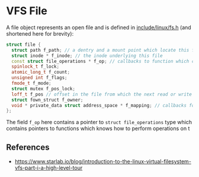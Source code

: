 # VFS File

A file object represents an open file and is defined in [include/linux/fs.h](https://elixir.bootlin.com/linux/v5.7-rc4/source/include/linux/fs.h#L941) (and shortened here for brevity):

```cpp
struct file {
  struct path f_path; // a dentry and a mount point which locate this file
  struct inode * f_inode; // the inode underlying this file
  const struct file_operations * f_op; // callbacks to function which can operate on this file
  spinlock_t f_lock;
  atomic_long_t f_count;
  unsigned int f_flags;
  fmode_t f_mode;
  struct mutex f_pos_lock;
  loff_t f_pos // offset in the file from which the next read or write shall commence
  struct fown_struct f_owner;
  void * private_data struct address_space * f_mapping; // callbacks for memory mapping operations
};
```

The field `f_op` here contains a pointer to `struct file_operations` type which contains pointers to functions which knows how to perform  operations on t

## References

- https://www.starlab.io/blog/introduction-to-the-linux-virtual-filesystem-vfs-part-i-a-high-level-tour
